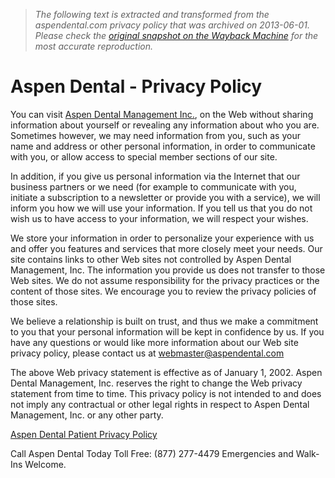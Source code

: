 > *The following text is extracted and transformed from the aspendental.com privacy policy that was archived on 2013-06-01. Please check the [original snapshot on the Wayback Machine](https://web.archive.org/web/20130601015058id_/http%3A//www.aspendental.com/privacy-policy) for the most accurate reproduction.*

# Aspen Dental - Privacy Policy

You can visit [Aspen Dental Management Inc.](https://web.archive.org/), on the Web without sharing information about yourself or revealing any information about who you are. Sometimes however, we may need information from you, such as your name and address or other personal information, in order to communicate with you, or allow access to special member sections of our site.

In addition, if you give us personal information via the Internet that our business partners or we need (for example to communicate with you, initiate a subscription to a newsletter or provide you with a service), we will inform you how we will use your information. If you tell us that you do not wish us to have access to your information, we will respect your wishes.

We store your information in order to personalize your experience with us and offer you features and services that more closely meet your needs. Our site contains links to other Web sites not controlled by Aspen Dental Management, Inc. The information you provide us does not transfer to those Web sites. We do not assume responsibility for the privacy practices or the content of those sites. We encourage you to review the privacy policies of those sites.

We believe a relationship is built on trust, and thus we make a commitment to you that your personal information will be kept in confidence by us. If you have any questions or would like more information about our Web site privacy policy, please contact us at [webmaster@aspendental.com](mailto:webmaster@aspendental.com "Email")

The above Web privacy statement is effective as of January 1, 2002. Aspen Dental Management, Inc. reserves the right to change the Web privacy statement from time to time. This privacy policy is not intended to and does not imply any contractual or other legal rights in respect to Aspen Dental Management, Inc. or any other party.

[Aspen Dental Patient Privacy Policy](https://web.archive.org/privacy-policy/patient-privacy-policy "Patient Privacy Policy")

Call Aspen Dental Today Toll Free: (877) 277-4479 Emergencies and Walk-Ins Welcome.
